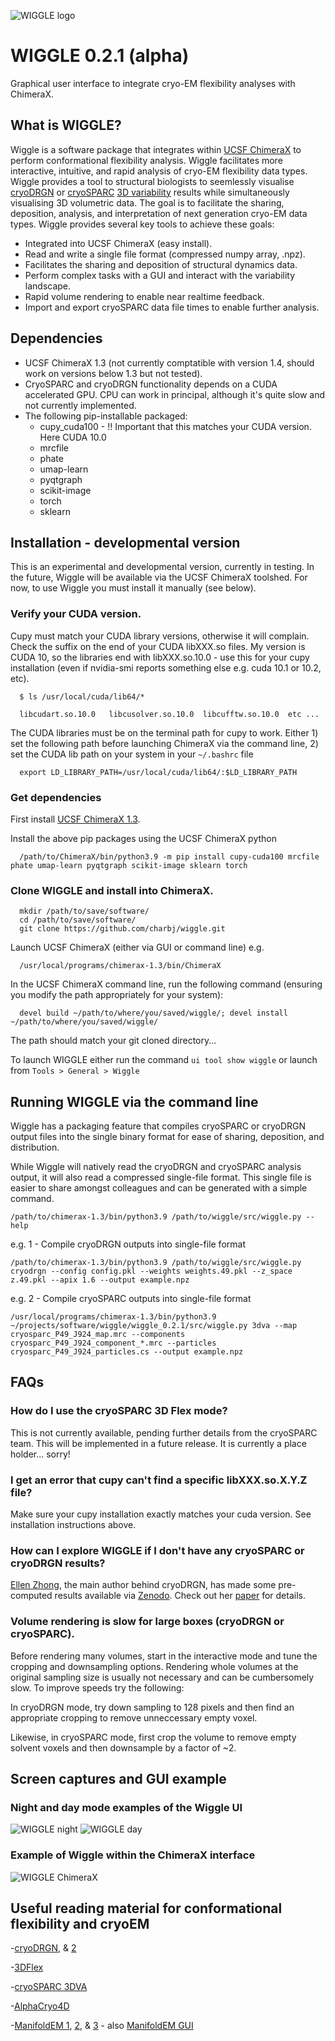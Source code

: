 ![WIGGLE logo](https://github.com/charbj/wiggle/blob/main/src/resources/Wiggle.PNG)

# WIGGLE 0.2.1 (alpha)
Graphical user interface to integrate cryo-EM flexibility analyses with ChimeraX.

## What is WIGGLE?
Wiggle is a software package that integrates within [UCSF ChimeraX](https://www.cgl.ucsf.edu/chimerax/) to perform conformational flexibility analysis. Wiggle facilitates more interactive, intuitive, and rapid analysis of cryo-EM flexibility data types. Wiggle provides a tool to structural biologists to seemlessly visualise [cryoDRGN](http://cb.csail.mit.edu/cb/cryodrgn/) or [cryoSPARC](https://cryosparc.com/) [3D variability](https://guide.cryosparc.com/processing-data/tutorials-and-case-studies/tutorial-3d-variability-analysis-part-one) results while simultaneously visualising 3D volumetric data. The goal is to facilitate the sharing, deposition, analysis, and interpretation of next generation cryo-EM data types. Wiggle provides several key tools to achieve these goals:
* Integrated into UCSF ChimeraX (easy install).
* Read and write a single file format (compressed numpy array, .npz). 
* Facilitates the sharing and deposition of structural dynamics data. 
* Perform complex tasks with a GUI and interact with the variability landscape.
* Rapid volume rendering to enable near realtime feedback.
* Import and export cryoSPARC data file times to enable further analysis.

## Dependencies
* UCSF ChimeraX 1.3 (not currently comptatible with version 1.4, should work on versions below 1.3 but not tested).
* CryoSPARC and cryoDRGN functionality depends on a CUDA accelerated GPU. CPU can work in principal, although it's quite slow and not currently implemented.
* The following pip-installable packaged:
  * cupy_cuda100 - !! Important that this matches your CUDA version. Here CUDA 10.0
  * mrcfile
  * phate
  * umap-learn
  * pyqtgraph
  * scikit-image
  * torch
  * sklearn

## Installation - developmental version
This is an experimental and developmental version, currently in testing. In the future, Wiggle will be available via the UCSF ChimeraX toolshed. For now, to use Wiggle you must install it manually (see below).

  ### Verify your CUDA version. 
Cupy must match your CUDA library versions, otherwise it will complain. Check the suffix on the end of your CUDA libXXX.so files. My version is CUDA 10, so the libraries end with libXXX.so.10.0 - use this for your cupy installation (even if nvidia-smi reports something else e.g. cuda 10.1 or 10.2, etc).

      $ ls /usr/local/cuda/lib64/*
      
      libcudart.so.10.0   libcusolver.so.10.0  libcufftw.so.10.0  etc ...

The CUDA libraries must be on the terminal path for cupy to work. Either 1) set the following path before launching ChimeraX via the command line, 2) set the CUDA lib path on your system in your `~/.bashrc` file
      
      export LD_LIBRARY_PATH=/usr/local/cuda/lib64/:$LD_LIBRARY_PATH
      
  ### Get dependencies
  
First install [UCSF ChimeraX 1.3](https://www.cgl.ucsf.edu/chimerax/older_releases.html).

Install the above pip packages using the UCSF ChimeraX python

      /path/to/ChimeraX/bin/python3.9 -m pip install cupy-cuda100 mrcfile phate umap-learn pyqtgraph scikit-image sklearn torch

### Clone WIGGLE and install into ChimeraX.

      mkdir /path/to/save/software/
      cd /path/to/save/software/
      git clone https://github.com/charbj/wiggle.git
      
Launch UCSF ChimeraX (either via GUI or command line) e.g.

      /usr/local/programs/chimerax-1.3/bin/ChimeraX
      
In the UCSF ChimeraX command line, run the following command (ensuring you modify the path appropriately for your system):

      devel build ~/path/to/where/you/saved/wiggle/; devel install ~/path/to/where/you/saved/wiggle/

The path should match your git cloned directory...

To launch WIGGLE either run the command `ui tool show wiggle` or launch from `Tools > General > Wiggle`

## Running WIGGLE via the command line
Wiggle has a packaging feature that compiles cryoSPARC or cryoDRGN output files into the single binary format for ease of sharing, deposition, and distribution. 

While Wiggle will natively read the cryoDRGN and cryoSPARC analysis output, it will also read a compressed single-file format. This single file is easier to share amongst colleagues and can be generated with a simple command. 

    /path/to/chimerax-1.3/bin/python3.9 /path/to/wiggle/src/wiggle.py --help

e.g. 1 - Compile cryoDRGN outputs into single-file format

    /path/to/chimerax-1.3/bin/python3.9 /path/to/wiggle/src/wiggle.py cryodrgn --config config.pkl --weights weights.49.pkl --z_space z.49.pkl --apix 1.6 --output example.npz

e.g. 2 - Compile cryoSPARC outputs into single-file format
    
    /usr/local/programs/chimerax-1.3/bin/python3.9 ~/projects/software/wiggle/wiggle_0.2.1/src/wiggle.py 3dva --map cryosparc_P49_J924_map.mrc --components cryosparc_P49_J924_component_*.mrc --particles cryosparc_P49_J924_particles.cs --output example.npz
    
## FAQs

### How do I use the cryoSPARC 3D Flex mode?
This is not currently available, pending further details from the cryoSPARC team. This will be implemented in a future release. It is currently a place holder... sorry!

### I get an error that cupy can't find a specific libXXX.so.X.Y.Z file?
Make sure your cupy installation exactly matches your cuda version. See installation instructions above.

### How can I explore WIGGLE if I don't have any cryoSPARC or cryoDRGN results?
[Ellen Zhong](https://github.com/zhonge), the main author behind cryoDRGN, has made some pre-computed results available via [Zenodo](https://zenodo.org/record/4355284#.YxiKXNJBy4o). Check out her [paper](https://www.nature.com/articles/s41592-020-01049-4) for details.

### Volume rendering is slow for large boxes (cryoDRGN or cryoSPARC).
Before rendering many volumes, start in the interactive mode and tune the cropping and downsampling options. Rendering whole volumes at the original sampling size is usually not necessary and can be cumbersomely slow. To improve speeds try the following:

In cryoDRGN mode, try down sampling to 128 pixels and then find an appropriate cropping to remove unneccessary empty voxel. 

Likewise, in cryoSPARC mode, first crop the volume to remove empty solvent voxels and then downsample by a factor of ~2. 

## Screen captures and GUI example
### Night and day mode examples of the Wiggle UI
![WIGGLE night](https://github.com/charbj/wiggle/blob/main/screengrabs/wiggle.png)
![WIGGLE day](https://github.com/charbj/wiggle/blob/main/screengrabs/wiggle_ui2.png)

### Example of Wiggle within the ChimeraX interface
![WIGGLE ChimeraX](https://github.com/charbj/wiggle/blob/main/screengrabs/wiggle_chimera.png)


## Useful reading material for conformational flexibility and cryoEM
-[cryoDRGN](https://www.nature.com/articles/s41592-020-01049-4), & [2](https://openaccess.thecvf.com/content/ICCV2021/papers/Zhong_CryoDRGN2_Ab_Initio_Neural_Reconstruction_of_3D_Protein_Structures_From_ICCV_2021_paper.pdf)

-[3DFlex](https://www.biorxiv.org/content/10.1101/2021.04.22.440893v1)

-[cryoSPARC 3DVA](https://www.sciencedirect.com/science/article/pii/S1047847721000071)

-[AlphaCryo4D](https://www.mdpi.com/1422-0067/23/16/8872/htm)

-[ManifoldEM 1](https://www.pnas.org/doi/10.1073/pnas.1419276111), [2](https://www.nature.com/articles/s41467-020-18403-x), & [3](https://www.biorxiv.org/content/10.1101/2021.06.18.449029v2.full) - also [ManifoldEM GUI](https://github.com/evanseitz/ManifoldEM_Python)




